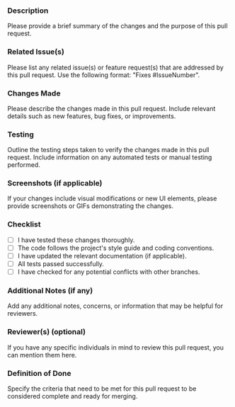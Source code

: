 ### Description
Please provide a brief summary of the changes and the purpose of this pull request.

### Related Issue(s)
Please list any related issue(s) or feature request(s) that are addressed by this pull request. Use the following format: "Fixes #IssueNumber".

### Changes Made
Please describe the changes made in this pull request. Include relevant details such as new features, bug fixes, or improvements.

### Testing
Outline the testing steps taken to verify the changes made in this pull request. Include information on any automated tests or manual testing performed.

### Screenshots (if applicable)
If your changes include visual modifications or new UI elements, please provide screenshots or GIFs demonstrating the changes.

### Checklist
- [ ] I have tested these changes thoroughly.
- [ ] The code follows the project's style guide and coding conventions.
- [ ] I have updated the relevant documentation (if applicable).
- [ ] All tests passed successfully.
- [ ] I have checked for any potential conflicts with other branches.

### Additional Notes (if any)
Add any additional notes, concerns, or information that may be helpful for reviewers.

### Reviewer(s) (optional)
If you have any specific individuals in mind to review this pull request, you can mention them here.

### Definition of Done
Specify the criteria that need to be met for this pull request to be considered complete and ready for merging.